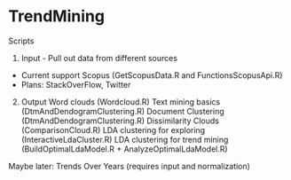 # TrendMining
Scripts

1) Input - Pull out data from different sources
- Current support Scopus (GetScopusData.R and FunctionsScopusApi.R)
- Plans: StackOverFlow, Twitter

2) Output
Word clouds (Wordcloud.R)
Text mining basics (DtmAndDendogramClustering.R)
Document Clustering (DtmAndDendogramClustering.R)
Dissimilarity Clouds (ComparisonCloud.R)
LDA clustering for exploring (InteractiveLdaCluster.R)
LDA clustering for trend mining (BuildOptimalLdaModel.R + AnalyzeOptimalLdaModel.R)

Maybe later: Trends Over Years (requires input and normalization)
